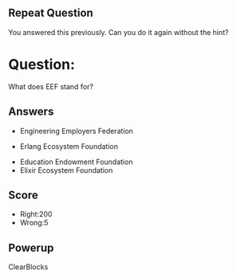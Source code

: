 ## Repeat Question
You answered this previously.
Can you do it again without the hint?

# Question:
What does EEF stand for?

## Answers
- Engineering Employers Federation
* Erlang Ecosystem Foundation
- Education Endowment Foundation
- Elixir Ecosystem Foundation


## Score
- Right:200
- Wrong:5

## Powerup
ClearBlocks
